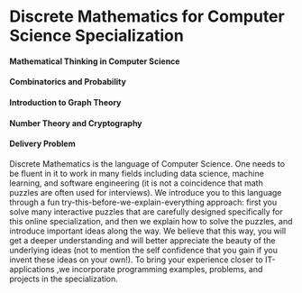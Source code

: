 # Discrete Mathematics for Computer Science Specialization

#### Mathematical Thinking in Computer Science
#### Combinatorics and Probability
#### Introduction to Graph Theory
#### Number Theory and Cryptography
#### Delivery Problem

Discrete Mathematics is the language of Computer Science. One needs to be fluent in it to work in many fields including data science, machine learning, 
and software engineering (it is not a coincidence that math puzzles are often used for interviews). 
We introduce you to this language through a fun try-this-before-we-explain-everything approach: first you solve many interactive puzzles that are carefully designed specifically for this online specialization, and then we explain how to solve the puzzles,
and introduce important ideas along the way. We believe that this way, you will get a deeper understanding and  will better appreciate the beauty of 
the underlying ideas (not to mention the self confidence that you gain if you invent these ideas on your own!). 
To bring your experience closer to IT-applications ,we incorporate programming examples, problems, and projects in the specialization.
